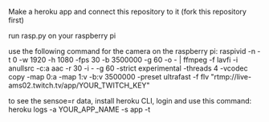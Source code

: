 Make a heroku app and connect this repository to it (fork this repository first)

run rasp.py on your raspberry pi

use the following command for the camera on the raspberry pi:
raspivid -n -t 0 -w 1920 -h 1080 -fps 30 -b 3500000 -g 60 -o - | ffmpeg -f lavfi -i anullsrc -c:a aac -r 30 -i - -g 60 -strict experimental -threads 4 -vcodec copy -map 0:a -map 1:v -b:v 3500000 -preset ultrafast -f flv "rtmp://live-ams02.twitch.tv/app/YOUR_TWITCH_KEY"

to see the sensoe=r data, install heroku CLI, login and use this command:
heroku logs -a YOUR_APP_NAME -s app -t
